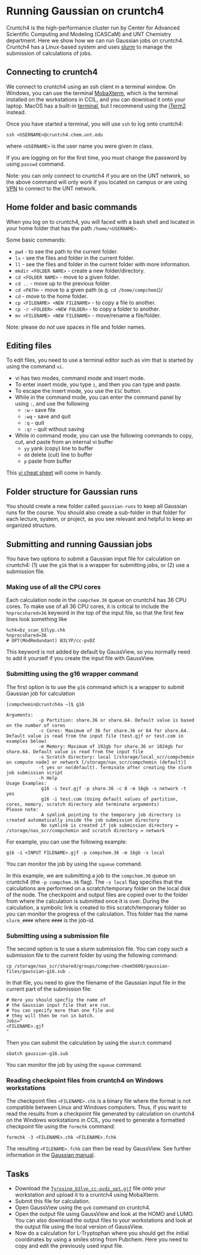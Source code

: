 # Running Gaussian on cruntch4

Cruntch4 is the high-performance cluster run by Center for Advanced Scientific Computing and Modeling (CASCaM) and UNT Chemistry department. Here we show how we can run Gaussian jobs on cruntch4. Cruntch4 has a Linux-based system and uses [slurm](https://slurm.schedmd.com/quickstart.html) to manage the submission of calculations of jobs. 

## Connecting to cruntch4

We connect to cruntch4 using an ssh client in a terminal window. On Windows, you can use the terminal [MobaXterm](https://mobaxterm.mobatek.net), which is the terminal installed on the workstations in CCIL, and you can download it onto your laptop. MacOS has a built-in [terminal](https://support.apple.com/guide/terminal/welcome/mac), but I recommend using the [iTerm2](https://iterm2.com/) instead.

Once you have started a terminal, you will use `ssh` to log onto cruntch4:
```
ssh <USERNAME>@cruntch4.chem.unt.edu
```
where `<USERNAME>` is the user name you were given in class. 

If you are logging on for the first time, you must change the password by using `passwd` command. 

Note: you can only connect to cruntch4 if you are on the UNT network, so the above command will only work if you located on campus or are using [VPN](https://itservices.cas.unt.edu/services/accounts-servers/articles/cisco-anyconnect-mobility-client-vpn) to connect to the UNT network. 

## Home folder and basic commands 

When you log on to cruntch4, you will faced with a bash shell and located in your home folder that has the path `/home/<USERNAME>`. 

Some basic commands: 
- `pwd` - to see the path to the current folder.
- `ls` - see the files and folder in the current folder.
- `ll` - see the files and folder in the current folder with more information.
- `mkdir <FOLDER NAME>` - create a new folder/directory.
- `cd <FOLDER NAME>` - move to a given folder.
- `cd ..` - move up to the previous folder.
- `cd <PATH>` - move to a given path (e.g. `cd /home/compchem1`)/
- `cd` - move to the home folder.
- `cp <FILENAME> <NEW FILENAME>` - to copy a file to another.
- `cp -r <FOLDER> <NEW FOLDER>` - to copy a folder to another.
- `mv <FILENAME> <NEW FILENAME>` - move/rename a file/folder.

Note: please do not use spaces in file and folder names.

## Editing files

To edit files, you need to use a terminal editor such as vim that is started by using the command `vi`. 

- vi has two modes, command mode and insert mode.
- To enter insert mode, you type `i`, and then you can type and paste.
- To escape the insert mode, you use the `ESC` button.
- While in the command mode, you can enter the command panel by using `:`, and use the following 
  - `:w` - save file
  - `:wq` - save and quit
  - `:q` - quit 
  - `:q!` - quit without saving
- While in command mode, you can use the following commands to copy, cut, and paste from an internal vi buffer
  - `yy` yank (copy) line to buffer
  - `dd` delete (cut) line to buffer
  - `p` paste from buffer


This [vi cheat sheet](https://www.atmos.albany.edu/daes/atmclasses/atm350/vi_cheat_sheet.pdf) will come in handy. 

## Folder structure for Gaussian runs

You should create a new folder called `gaussian-runs` to keep all Gaussian runs for the course. You should also create a sub-folder in that folder for each lecture, system, or project, as you see relevant and helpful to keep an organized structure. 

## Submitting and running Gaussian jobs 

You have two options to submit a Gaussian input file for calculation on cruntch4: (1) use the `g16` that is a wrapper for submitting jobs, or (2) use a submission file. 

### Making use of all the CPU cores

Each calculation node in the `compchem.36` queue on cruntch4 has 36 CPU cores. To make use of all 36 CPU cores, it is critical to include the `%nprocshared=36` keyword in the top of the input file, so that the first few lines look something like
```
%chk=bz_scan_b3lyp.chk
%nprocshared=36
# OPT(ModRedundant) B3LYP/cc-pvDZ
```

This keyword is not added by default by GaussView, so you normally need to add it yourself if you create the input file with GaussView. 

### Submitting using the g16 wrapper command

The first option is to use the `g16` command which is a wrapper to submit Gaussian job for calculation

```
[compchemin@cruntch4a ~]$ g16

Arguments:
            -p Partition: share.36 or share.64. Default value is based on the number of cores
            -c Cores: Maximum of 36 for share.36 or 64 for share.64. Default value is read from the input file (test.gjf or test.com in examples below)
            -m Memory: Maximum of 192gb for share.36 or 1024gb for share.64. Default value is read from the input file
            -s Scratch directory: local [/storage/local_scr/compchemin on compute node] or network [/storage/nas_scr/compchemin (default)]
            -t yes or no(default). Terminate after creating the slurm job submission script
            -h Help
Usage Examples:
             g16 -i test.gjf -p share.36 -c 8 -m 16gb -s network -t yes
             g16 -i test.com (Using default values of partition, cores, memory, scratch directory and terminate arguments)
Please note:
             A symlink pointing to the temporary job directory is created automatically inside the job submission directory
             No symlink is created if job submission directory = /storage/nas_scr/compchemin and scratch directory = network

```

For example, you can use the following example:
```
g16 -i <INPUT FILENAME>.gjf -p compchem.36 -m 16gb -s local
```
You can monitor the job by using the `squeue` command. 

In this example, we are submitting a job to the `compchem.36` queue on cruntch4 (the `-p compchem.36` flag). The `-s local` flag specifies that the calculations are performed on a scratch/temporary folder on the local disk of the node. The checkpoint and output files are copied over to the folder from where the calculation is submitted once it is over. During the calculation, a symbolic link is created to this scratch/temporary folder so you can monitor the progress of the calculation. This folder has the name `slurm_####` where `####` is the job-id. 


### Submitting using a submission file

The second option is to use a slurm submission file. You can copy such a submission file to the current folder by using the following command:
```
cp /storage/nas_scr/shared/groups/compchem-chem5600/gaussian-files/gaussian-g16.sub . 
```

In that file, you need to give the filename of the Gaussian input file in the current part of the submission file:
```
# Here you should specfiy the name of
# the Gaussian input file that are run.
# You can specify more than one file and
# they will then be run in batch.
Jobs="
<FILENAME>.gjf
"
```

Then you can submit the calculation by using the `sbatch` command 
```
sbatch gaussian-g16.sub
```

You can monitor the job by using the `squeue` command. 

### Reading checkpoint files from cruntch4 on Windows workstations

The checkpoint files `<FILENAME>.chk` is a binary file where the format is not compatible between Linux and Windows computers. Thus, if you want to read the results from a checkpoint file generated by calculation on cruntch4 on the Windows workstations in CCIL, you need to generate a formatted checkpoint file using the `formchk` command:
```
formchk -3 <FILENAME>.chk <FILENAME>.fchk 
```
The resulting `<FILENAME>.fchk` can then be read by GaussView. See further information in the [Gaussian manual](https://gaussian.com/formchk/).


## Tasks 

- Download the [`Tyrosine_b3lyp_cc-pvdz_opt.gjf`](https://github.com/valsson-group/UNT-Chem5660-Fall2023/blob/main/Gaussian-on-cruntch4/Tyrosine_b3lyp_cc-pvdz_opt.gjf) file onto your workstation and upload it to a cruntch4 using MobaXterm.
- Submit this file for calculation.
- Open GaussView using the `gv6` command on cruntch4. 
- Open the output file using GaussView and look at the HOMO and LUMO. You can also download the output files to your workstations and look at the output file using the local version of GaussView.
- Now do a calculation for L-Tryptophan where you should get the initial coordinates by using a smiles string from Pubchem. Here you need to copy and edit the previously used input file. 
